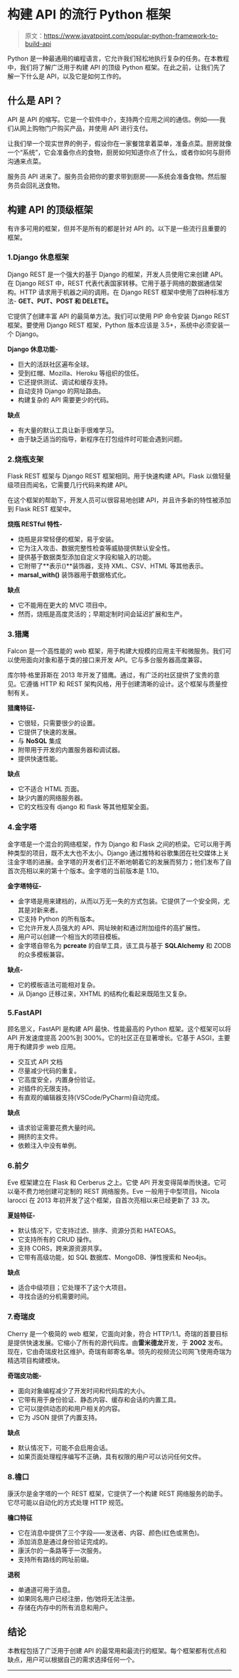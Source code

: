 # 构建 API 的流行 Python 框架

> 原文：<https://www.javatpoint.com/popular-python-framework-to-build-api>

Python 是一种最通用的编程语言，它允许我们轻松地执行复杂的任务。在本教程中，我们将了解广泛用于构建 API 的顶级 Python 框架。在此之前，让我们先了解一下什么是 API，以及它是如何工作的。

## 什么是 API？

API 是 API 的缩写。它是一个软件中介，支持两个应用之间的通信。例如——我们从网上购物门户购买产品，并使用 API 进行支付。

让我们举一个现实世界的例子，假设你在一家餐馆拿着菜单，准备点菜。厨房就像一个“系统”，它会准备你点的食物，厨房如何知道你点了什么，或者你如何与厨师沟通来点菜。

服务员 API 进来了。服务员会把你的要求带到厨房——系统会准备食物。然后服务员会回礼送食物。

## 构建 API 的顶级框架

有许多可用的框架，但并不是所有的都是针对 API 的。以下是一些流行且重要的框架。

### 1.Django 休息框架

Django REST 是一个强大的基于 Django 的框架，开发人员使用它来创建 API。在 Django REST 中，REST 代表代表国家转移。它用于基于网络的数据通信架构。HTTP 请求用于机器之间的调用。在 Django REST 框架中使用了四种标准方法- **GET、PUT、POST 和 DELETE。**

它提供了创建丰富 API 的最简单方法。我们可以使用 PIP 命令安装 Django REST 框架。要使用 Django REST 框架，Python 版本应该是 3.5+，系统中必须安装一个 Django。

**Django 休息功能-**

*   巨大的活跃社区遍布全球。
*   受到红帽、Mozilla、Heroku 等组织的信任。
*   它还提供测试、调试和缓存支持。
*   自动支持 Django 的网址路由。
*   构建复杂的 API 需要更少的代码。

**缺点**

*   有大量的默认工具让新手很难学习。
*   由于缺乏适当的指导，新程序在打包组件时可能会遇到问题。

### 2.烧瓶支架

Flask REST 框架与 Django REST 框架相同。用于快速构建 API。Flask 以做轻量级项目而闻名，它需要几行代码来构建 API。

在这个框架的帮助下，开发人员可以很容易地创建 API，并且许多新的特性被添加到 Flask REST 框架中。

**烧瓶 RESTful 特性-**

*   烧瓶是非常轻便的框架，易于安装。
*   它为注入攻击、数据完整性检查等威胁提供默认安全性。
*   提供基于数据类型添加自定义字段和输入的功能。
*   它附带了**表示()**装饰器，支持 XML、CSV、HTML 等其他表示。
*   **marsal_with()** 装饰器用于数据格式化。

**缺点**

*   它不能用在更大的 MVC 项目中。
*   然而，烧瓶是高度灵活的；早期定制时间会延迟扩展和生产。

### 3.猎鹰

Falcon 是一个高性能的 web 框架，用于构建大规模的应用主干和微服务。我们可以使用面向对象和基于类的接口来开发 API。它与多台服务器高度兼容。

库尔特·格里菲斯在 2013 年开发了猎鹰。通过，有广泛的社区提供了宝贵的意见。它遵循 HTTP 和 REST 架构风格，用于创建清晰的设计。这个框架与质量控制有关。

**猎鹰特征-**

*   它很轻，只需要很少的设置。
*   它提供了快速的发展。
*   与 **NoSQL** 集成
*   附带用于开发的内置服务器和调试器。
*   提供快速性能。

**缺点**

*   它不适合 HTML 页面。
*   缺少内置的网络服务器。
*   它的文档没有 django 和 flask 等其他框架全面。

### 4.金字塔

金字塔是一个混合的网络框架，作为 Django 和 Flask 之间的桥梁。它可以用于两种类型的项目，既不太大也不太小。Django 通过推特和谷歌集团在社交媒体上关注金字塔的进展。金字塔的开发者们正不断地朝着它的发展而努力；他们发布了自首次亮相以来的第十个版本。金字塔的当前版本是 1.10。

**金字塔特征-**

*   金字塔是用来建档的，从而以万无一失的方式包装。它提供了一个安全网，尤其是对新来者。
*   它支持 Python 的所有版本。
*   它允许开发人员强大的 API、网址映射和通过附加组件的高扩展性。
*   用户可以创建一个相当大的项目模板。
*   金字塔自带名为 **pcreate** 的自举工具，该工具与基于 **SQLAlchemy** 和 ZODB 的众多模板兼容。

**缺点-**

*   它的模板语法可能相对复杂。
*   从 Django 迁移过来，XHTML 的结构化看起来既陌生又复杂。

### 5.FastAPI

顾名思义，FastAPI 是构建 API 最快、性能最高的 Python 框架。这个框架可以将 API 开发速度提高 200%到 300%。它的社区正在显著增长。它基于 ASGI，主要用于构建异步 web 应用。

*   交互式 API 文档
*   尽量减少代码的重复。
*   它高度安全，内置身份验证。
*   对插件的无限支持。
*   有直观的编辑器支持(VSCode/PyCharm)自动完成。

**缺点**

*   请求验证需要花费大量时间。
*   拥挤的主文件。
*   依赖注入中没有单例。

### 6.前夕

Eve 框架建立在 Flask 和 Cerberus 之上。它使 API 开发变得简单而快速。它可以毫不费力地创建可定制的 REST 网络服务。Eve 一般用于中型项目。Nicola Iarocci 在 2013 年初开发了这个框架，自首次亮相以来已经更新了 33 次。

**夏娃特征-**

*   默认情况下，它支持过滤、排序、资源分页和 HATEOAS。
*   它支持所有的 CRUD 操作。
*   支持 CORS，跨来源资源共享。
*   它带有高级功能，如 SQL 数据库、MongoDB、弹性搜索和 Neo4js。

**缺点**

*   适合中级项目；它处理不了这个大项目。
*   寻找合适的分机需要时间。

### 7.奇瑞皮

Cherry 是一个极简的 web 框架，它面向对象，符合 HTTP/1.1。奇瑞的首要目标是提供快速发展。它缩小了所有的源代码库。由**雷米德龙**开发，于 **2002** 发布。现在，它由奇瑞皮社区维护。奇瑞有邮寄名单。领先的视频流公司网飞使用奇瑞为精选项目构建模块。

**奇瑞皮功能-**

*   面向对象编程减少了开发时间和代码库的大小。
*   它带有用于身份验证、静态内容、缓存和会话的内置工具。
*   它可以提供动态的和用户相关的内容。
*   它为 JSON 提供了内置支持。

**缺点**

*   默认情况下，可能不会启用会话。
*   如果页面处理程序编写不正确，具有权限的用户可以访问任何文件。

### 8.檐口

康沃尔是金字塔的一个 REST 框架，它提供了一个构建 REST 网络服务的助手。它尽可能以自动化的方式处理 HTTP 规范。

**檐口特征**

*   它在消息中提供了三个字段——发送者、内容、颜色(红色或黑色)。
*   添加消息是通过身份验证完成的。
*   康沃尔的一条路等于一次服务。
*   支持所有路线的网址前缀。

**退税**

*   单通道可用于消息。
*   如果同名用户已经注册，他/她将无法注册。
*   存储在内存中的所有消息和用户。

## 结论

本教程包括了广泛用于创建 API 的最常用和最流行的框架。每个框架都有优点和缺点，用户可以根据自己的需求选择任何一个。

* * *